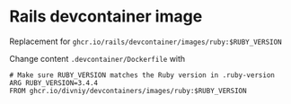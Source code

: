 # Rails devcontainer image 
Replacement for ```ghcr.io/rails/devcontainer/images/ruby:$RUBY_VERSION```

Change content ```.devcontainer/Dockerfile``` with

```
# Make sure RUBY_VERSION matches the Ruby version in .ruby-version
ARG RUBY_VERSION=3.4.4
FROM ghcr.io/divniy/devcontainers/images/ruby:$RUBY_VERSION
```